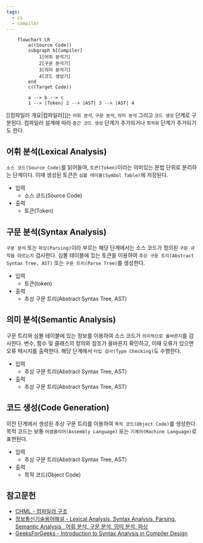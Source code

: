 ```yaml
---
tags:
  - cs
  - compiler
---
```



```mermaid
	flowchart LR
		a((Source Code))
		subgraph b[Compiler]
			1[어휘 분석기]
			2[구문 분석기]
			3[의미 분석기]
			4[코드 생성기]
		end
		c((Target Code))
		
		a --> b --> c
		1 --> |Token| 2 --> |AST| 3 --> |AST| 4

```

[[컴파일러 개요|컴파일러]]는 `어휘 분석`, `구문 분석`, `의미 분석` 그리고 `코드 생성` 단계로 구분된다. 컴파일러 설계에 따라 `중간 코드 생성` 단계가 추가되거나 `최적화` 단계가 추가되기도 한다.

어휘 분석(Lexical Analysis)
---

`소스 코드(Source Code)`를 읽어들여, `토큰(Token)`이라는 의미있는 문법 단위로 분리하는 단계이다. 이때 생성된 토큰은 `심볼 테이블(Symbol Table)`에 저장된다.

- 입력
  - 소스 코드(Source Code)
- 출력
  - 토큰(Token)

구문 분석(Syntax Analysis)
---

`구분 분석` 또는 `파싱(Parsing)`이라 부르는 해당 단계에서는 소스 코드가 정의된 `구문 규칙을 따르는지` 검사한다. 심볼 테이블에 있는 토큰을 이용하여 `추상 구문 트리(Abstract Syntax Tree, AST)` 또는 `구문 트리(Parse Tree)`를 생성한다.

- 입력
	- 토큰(token)
- 출력
	- 추상 구문 트리(Abstract Syntax Tree, AST)


의미 분석(Semantic Analysis)
---

구문 트리와 심볼 테이블에 있는 정보를 이용하여 소스 코드가 `의미적으로 올바른지`를 검사한다. 변수, 함수 및 클래스의 정의와 참조가 올바른지 확인하고, 이때 오류가 있으면 오류 메시지를 출력한다. 해당 단계에서 `타입 검사(Type Checking)`도 수행한다.

- 입력
	- 추상 구문 트리(Abstract Syntax Tree, AST)
- 출력
	- 추상 구문 트리(Abstract Syntax Tree, AST)

코드 생성(Code Generation)
---

이전 단계에서 생성된 추상 구문 트리를 이용하여 `목적 코드(Object Code)`를 생성한다. 목적 코드는 보통 `어셈블리어(Assembly Language)` 또는 `기계어(Machine Language)`로 표현된다. 

- 입력
    - 추상 구문 트리(Abstract Syntax Tree, AST)
- 출력
    - 목적 코드(Object Code) 

참고문헌
---

- [CHML - 컴파일러 구조](https://untitledtblog.tistory.com/9)
- [정보통신기술용어해설 - Lexical Analysis, Syntax Analysis, Parsing, Semantic Analysis   어휘 분석, 구문 분석, 의미 분석, 파싱](http://www.ktword.co.kr/test/view/view.php?m_temp1=5787)
- [GeeksForGeeks - Introduction to Syntax Analysis in Compiler Design](https://www.geeksforgeeks.org/introduction-to-syntax-analysis-in-compiler-design/)
